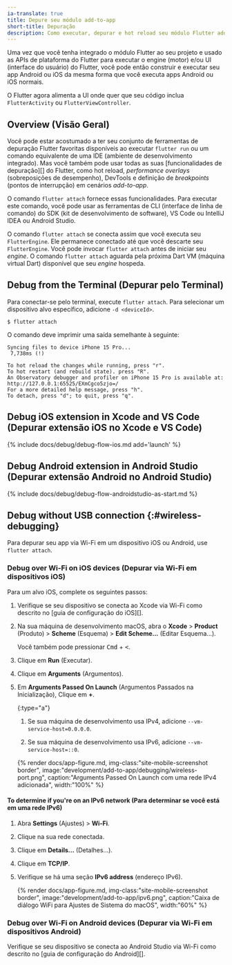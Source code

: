 ```yaml
---
ia-translate: true
title: Depure seu módulo add-to-app
short-title: Depuração
description: Como executar, depurar e hot reload seu módulo Flutter add-to-app.
---
```


Uma vez que você tenha integrado o módulo Flutter ao seu projeto e usado
as APIs de plataforma do Flutter para executar o engine (motor) e/ou UI (interface do usuário) do Flutter,
você pode então construir e executar seu app Android ou iOS da mesma forma
que você executa apps Android ou iOS normais.

O Flutter agora alimenta a UI onde quer que seu código inclua
`FlutterActivity` ou `FlutterViewController`.

## Overview (Visão Geral)

Você pode estar acostumado a ter seu conjunto de ferramentas de depuração Flutter favoritas
disponíveis ao executar `flutter run` ou um comando equivalente de uma IDE (ambiente de desenvolvimento integrado).
Mas você também pode usar todas as suas [funcionalidades de depuração][] do Flutter, como
hot reload, *performance overlays* (sobreposições de desempenho), DevTools e definição de *breakpoints* (pontos de interrupção) em
cenários *add-to-app*.

O comando `flutter attach` fornece essas funcionalidades.
Para executar este comando, você pode usar as ferramentas de CLI (interface de linha de comando) do SDK (kit de desenvolvimento de software), VS Code
ou IntelliJ IDEA ou Android Studio.

O comando `flutter attach` se conecta assim que você executa seu `FlutterEngine`.
Ele permanece conectado até que você descarte seu `FlutterEngine`.
Você pode invocar `flutter attach` antes de iniciar seu *engine*.
O comando `flutter attach` aguarda pela próxima Dart VM (máquina virtual Dart) disponível que
seu *engine* hospeda.

## Debug from the Terminal (Depurar pelo Terminal)

Para conectar-se pelo terminal, execute `flutter attach`.
Para selecionar um dispositivo alvo específico, adicione `-d <deviceId>`.

```console
$ flutter attach
```

O comando deve imprimir uma saída semelhante à seguinte:

```console
Syncing files to device iPhone 15 Pro...
 7,738ms (!)

To hot reload the changes while running, press "r".
To hot restart (and rebuild state). press "R".
An Observatory debugger and profiler on iPhone 15 Pro is available at:
http://127.0.0.1:65525/EXmCgco5zjo=/
For a more detailed help message, press "h".
To detach, press "d"; to quit, press "q".
```

## Debug iOS extension in Xcode and VS Code (Depurar extensão iOS no Xcode e VS Code)

{% include docs/debug/debug-flow-ios.md add='launch' %}

## Debug Android extension in Android Studio (Depurar extensão Android no Android Studio)

{% include docs/debug/debug-flow-androidstudio-as-start.md %}

[debugging functionalities]: /testing/debugging

## Debug without USB connection {:#wireless-debugging}

Para depurar seu app via Wi-Fi em um dispositivo iOS ou Android,
use `flutter attach`.

### Debug over Wi-Fi on iOS devices (Depurar via Wi-Fi em dispositivos iOS)

Para um alvo iOS, complete os seguintes passos:

1. Verifique se seu dispositivo se conecta ao Xcode via Wi-Fi
   como descrito no [guia de configuração do iOS][].

1. Na sua máquina de desenvolvimento macOS,
   abra o **Xcode** <span aria-label="e então">></span>
   **Product** (Produto) <span aria-label="e então">></span>
   **Scheme** (Esquema) <span aria-label="e então">></span>
   **Edit Scheme...** (Editar Esquema...).

   Você também pode pressionar <kbd>Cmd</kbd> + <kbd><</kbd>.

1. Clique em **Run** (Executar).

1. Clique em **Arguments** (Argumentos).

1. Em **Arguments Passed On Launch** (Argumentos Passados na Inicialização), Clique em **+**.

   {:type="a"}
   1. Se sua máquina de desenvolvimento usa IPv4, adicione `--vm-service-host=0.0.0.0`.

   1. Se sua máquina de desenvolvimento usa IPv6, adicione `--vm-service-host=::0`.

   {% render docs/app-figure.md, img-class:"site-mobile-screenshot border", image:"development/add-to-app/debugging/wireless-port.png",
   caption:"Arguments Passed On Launch com uma rede IPv4 adicionada", width:"100%" %}

#### To determine if you're on an IPv6 network (Para determinar se você está em uma rede IPv6)

1. Abra **Settings** (Ajustes) <span aria-label="e então">></span> **Wi-Fi**.

1. Clique na sua rede conectada.

1. Clique em **Details...** (Detalhes...).

1. Clique em **TCP/IP**.

1. Verifique se há uma seção **IPv6 address** (endereço IPv6).

   {% render docs/app-figure.md, img-class:"site-mobile-screenshot border", image:"development/add-to-app/ipv6.png", caption:"Caixa de diálogo WiFi para Ajustes de Sistema do macOS", width:"60%" %}

### Debug over Wi-Fi on Android devices (Depurar via Wi-Fi em dispositivos Android)

Verifique se seu dispositivo se conecta ao Android Studio via Wi-Fi
como descrito no [guia de configuração do Android][].

[iOS setup guide]: /get-started/install/macos/mobile-ios
[Android setup guide]: /get-started/install/macos/mobile-android?tab=physical#configure-your-target-android-device
